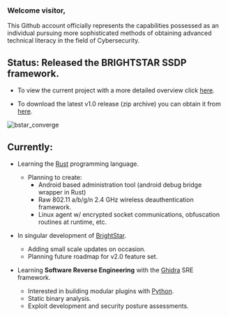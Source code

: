 ### Welcome visitor,
This Github account officially represents the capabilities possessed as an individual pursuing more sophisticated methods of obtaining advanced technical literacy in the field of Cybersecurity.

## Status: Released the BRIGHTSTAR SSDP framework.

* <p>To view the current project with a more detailed overview click <a href="https://github.com/PlatinumVoyager/BrightStar">here</a>.</p>
* <p>To download the latest v1.0 release (zip archive) you can obtain it from <a href="https://github.com/PlatinumVoyager/BrightStar/releases/tag/v1.0">here</a>.</p>

![bstar_converge](https://github.com/PlatinumVoyager/PlatinumVoyager/assets/116006542/c5786883-6e0b-47e5-94e8-d892f2166631)

## Currently:

* Learning the [Rust](https://www.rust-lang.org/) programming language.
  * Planning to create:
    * Android based administration tool (android debug bridge wrapper in Rust)
    * Raw 802.11 a/b/g/n 2.4 GHz wireless deauthentication framework.
    * Linux agent w/ encrypted socket communications, obfuscation routines at runtime, etc.
    
* In singular development of [BrightStar](https://github.com/PlatinumVoyager/BrightStar).
  * Adding small scale updates on occasion.
  * Planning future roadmap for v2.0 feature set.
 
* Learning **Software Reverse Engineering** with the [Ghidra](https://ghidra-sre.org/) SRE framework.
  * Interested in building modular plugins with [Python](https://www.python.org/about/).
  * Static binary analysis.
  * Exploit development and security posture assessments.
